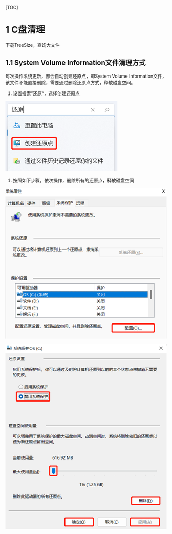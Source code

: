 [TOC]

# 1 C盘清理

下载TreeSize，查询大文件

## 1.1 System Volume Information文件清理方式

每次操作系统更新，都会自动创建还原点，即System Volume Information文件，该文件不能直接删除，需要通过删除还原点方式，释放磁盘空间。

1. <kbd>设置</kbd>搜索”还原“，选择<kbd>创建还原点</kbd>

![](003_WindowsC盘清理.assets/image-20221211155718909.png)

1. 按照如下步骤，依次操作，删除所有的还原点，释放磁盘空间

![](003_WindowsC盘清理.assets/image-20221211160011497.png)

![](003_WindowsC盘清理.assets/image-20221211160121754.png)
